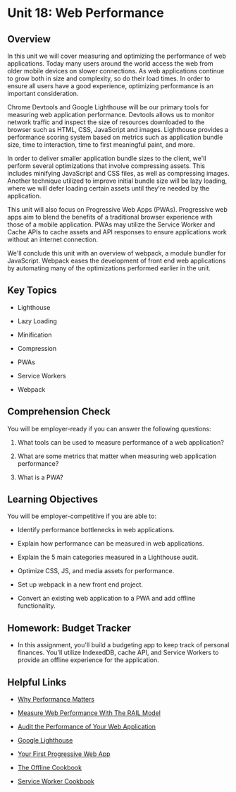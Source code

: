 # Unit 18: Web Performance

## Overview

In this unit we will cover measuring and optimizing the performance of web applications. Today many users around the world access the web from older mobile devices on slower connections. As web applications continue to grow both in size and complexity, so do their load times. In order to ensure all users have a good experience, optimizing performance is an important consideration.

Chrome Devtools and Google Lighthouse will be our primary tools for measuring web application performance. Devtools allows us to monitor network traffic and inspect the size of resources downloaded to the browser such as HTML, CSS, JavaScript and images. Lighthouse provides a performance scoring system based on metrics such as application bundle size, time to interaction, time to first meaningful paint, and more.

In order to deliver smaller application bundle sizes to the client, we'll perform several optimizations that involve compressing assets. This includes minifying JavaScript and CSS files, as well as compressing images. Another technique utilized to improve initial bundle size will be lazy loading, where we will defer loading certain assets until they're needed by the application.

This unit will also focus on Progressive Web Apps (PWAs). Progressive web apps aim to blend the benefits of a traditional browser experience with those of a mobile application. PWAs may utilize the Service Worker and Cache APIs to cache assets and API responses to ensure applications work without an internet connection.

We'll conclude this unit with an overview of webpack, a module bundler for JavaScript. Webpack eases the development of front end web applications by automating many of the optimizations performed earlier in the unit.

## Key Topics

- Lighthouse

- Lazy Loading

- Minification

- Compression

- PWAs

- Service Workers

- Webpack

## Comprehension Check

You will be employer-ready if you can answer the following questions:

1. What tools can be used to measure performance of a web application?

2. What are some metrics that matter when measuring web application performance?

3. What is a PWA?

## Learning Objectives

You will be employer-competitive if you are able to:

- Identify performance bottlenecks in web applications.

- Explain how performance can be measured in web applications.

- Explain the 5 main categories measured in a Lighthouse audit.

- Optimize CSS, JS, and media assets for performance.

- Set up webpack in a new front end project.

- Convert an existing web application to a PWA and add offline functionality.

## Homework: Budget Tracker

- In this assignment, you'll build a budgeting app to keep track of personal finances. You'll utilize IndexedDB, cache API, and Service Workers to provide an offline experience for the application.

## Helpful Links

- [Why Performance Matters](https://developers.google.com/web/fundamentals/performance/why-performance-matters/)

- [Measure Web Performance With The RAIL Model](https://developers.google.com/web/fundamentals/performance/rail)

- [Audit the Performance of Your Web Application](https://developers.google.com/web/fundamentals/performance/audit/)

- [Google Lighthouse](https://developers.google.com/web/tools/lighthouse/)

- [Your First Progressive Web App](https://developers.google.com/web/fundamentals/codelabs/your-first-pwapp/)

- [The Offline Cookbook](https://developers.google.com/web/fundamentals/instant-and-offline/offline-cookbook)

- [Service Worker Cookbook](https://serviceworke.rs/)
